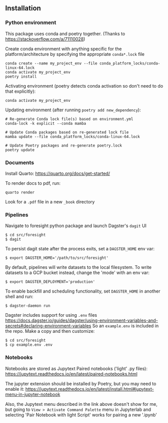 
## Installation

### Python environment

This package uses conda and poetry together.
(Thanks to https://stackoverflow.com/a/71110028)

Create conda environment with anything specific for the platform/architecture
by specifying the appropriate `conda*.lock` file


```
conda create --name my_project_env --file conda_platform_locks/conda-linux-64.lock
conda activate my_project_env
poetry install
```

Activating environment (poetry detects conda activation so don't need to
do that explicitly):

```
conda activate my_project_env
```

Updating environment (after running `poetry add new_dependency`):
```
# Re-generate Conda lock file(s) based on environment.yml
conda-lock -k explicit --conda mamba

# Update Conda packages based on re-generated lock file
mamba update --file conda_platform_locks/conda-linux-64.lock

# Update Poetry packages and re-generate poetry.lock
poetry update
```


### Documents

Install Quarto: https://quarto.org/docs/get-started/

To render docs to pdf, run:
```
quarto render
```
Look for a `.pdf` file in a new `_book` directory


### Pipelines

Navigate to foresight python package and launch Dagster's `dagit` UI
```
$ cd src/foresight
$ dagit
```

To persist dagit state after the process exits, set a `DAGSTER_HOME` env var:
```
$ export DAGSTER_HOME='/path/to/src/foresight'
```

By default, pipelines will write datasets to the local filesystem.
To write datasets to a GCP bucket instead, change the 'mode' with an env var:
```
$ export DAGSTER_DEPLOYMENT='production'
```

To enable backfill and scheduling functionality, set `DAGSTER_HOME`
in another shell and run:
```
$ dagster-daemon run
```

Dagster includes support for using `.env` files
https://docs.dagster.io/guides/dagster/using-environment-variables-and-secrets#declaring-environment-variables
So an `example.env` is included in the repo.
Make a copy and then customize:
```
$ cd src/foresight
$ cp example.env .env
```


### Notebooks

Notebooks are stored as Jupytext Paired notebooks ('light' .py files):
https://jupytext.readthedocs.io/en/latest/paired-notebooks.html

The jupyter extension should be installed by Poetry, but you may
need to enable it: https://jupytext.readthedocs.io/en/latest/install.html#jupytext-menu-in-jupyter-notebook

Also, the Jupytext menu described in the link above doesn't show for me,
but going to `View > Activate Command Palette` menu in Jupyterlab 
and selecting 'Pair Notebook with light Script' works for pairing a new '.ipynb'

